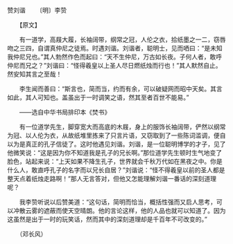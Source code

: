 赞刘谐
　　〔明〕李贽

　　【原文】

　　有一道学，高屐大履，长袖阔带，纲常之冠，人伦之衣，拾纸墨之一二，窃唇吻之三四，自谓真仲尼之徒焉。时遇刘谐。刘谐者，聪明士，见而哂曰：“是未知我仲尼兄也。”其人勃然作色而起曰：“天不生仲尼，万古如长夜。子何人者，敢呼仲尼而兄之？”刘谐曰：“怪得羲皇以上圣人尽日燃纸烛而行也！”其人默然自止。然安知其言之至哉！

　　李生闻而善曰：“斯言也，简而当，约而有余，可以破疑网而昭中天矣。其言如此，其人可知也。盖虽出于一时调笑之语，然其至者百世不能易。”

　　——选自中华书局排印本《焚书》　　

　　有一位道学先生，脚穿宽大而高底的木屐，身上的服饰长袖阔带，俨然以纲常为冠、以人伦为衣，从故纸堆里拣来了只言片语，又窃取到了一些陈词滥调，便自以为是真正的孔子信徒了。这时他遇见刘谐。刘谐，是一位聪明博学的才子，见了他微笑说：“这是因为你不知道我是孔子的兄长啊。”那位道学先生顿时生气地变了脸色，站起来说：“上天如果不降生孔子，世界就会千秋万代如在黑夜之中。你是什么人，敢直呼孔子的名字而以兄长自居？”刘谐说：“怪不得羲皇以前的圣人都是整天点着纸烛走路啊！”那人无言答对，但他又怎能理解刘谐一番话的深刻道理呢？

　　我李贽听说以后赞美道：“这句话，简明而恰当，概括性强而又启人思考，可以冲散云雾的遮蔽而使天空晴朗。他的言论这样，他的人品也就可以知道了。因为这虽然是出于一时的玩笑话，然而其中的深刻道理却是千百年不可改变的。”

　　（邓长风） 


